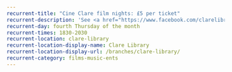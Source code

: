 ```yaml
---
recurrent-title: "Cine Clare film nights: £5 per ticket"
recurrent-description: 'See <a href="https://www.facebook.com/clarelibrary.co.uk">our Facebook page</a> for this month&#39;s film.'
recurrent-day: fourth Thursday of the month
recurrent-times: 1830-2030
recurrent-location: clare-library
recurrent-location-display-name: Clare Library
recurrent-location-display-url: /branches/clare-library/
recurrent-category: films-music-ents
---
```

